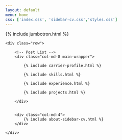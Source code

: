 ```yaml
---
layout: default
menu: home
css: ['index.css', 'sidebar-cv.css','styles.css']
---
```


{% include jumbotron.html %}

<section class="content container">

    <div class="row">

        <!-- Post List -->
        <div class="col-md-8 main-wrapper">

            {% include carrier-profile.html %}

            {% include skills.html %}

            {% include experience.html %}

            {% include projects.html %}

        </div>


        <div class="col-md-4">
            {% include about-sidebar-cv.html %}
        </div>

    </div>

</section>

